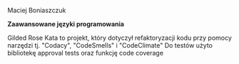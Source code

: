 Maciej Boniaszczuk

**Zaawansowane języki programowania**

Gilded Rose Kata to projekt, który dotyczył refaktoryzacji kodu przy pomocy narzędzi tj. "Codacy", "CodeSmells" i "CodeClimate"
Do testów użyto bibliotekę approval tests oraz funkcję code coverage

